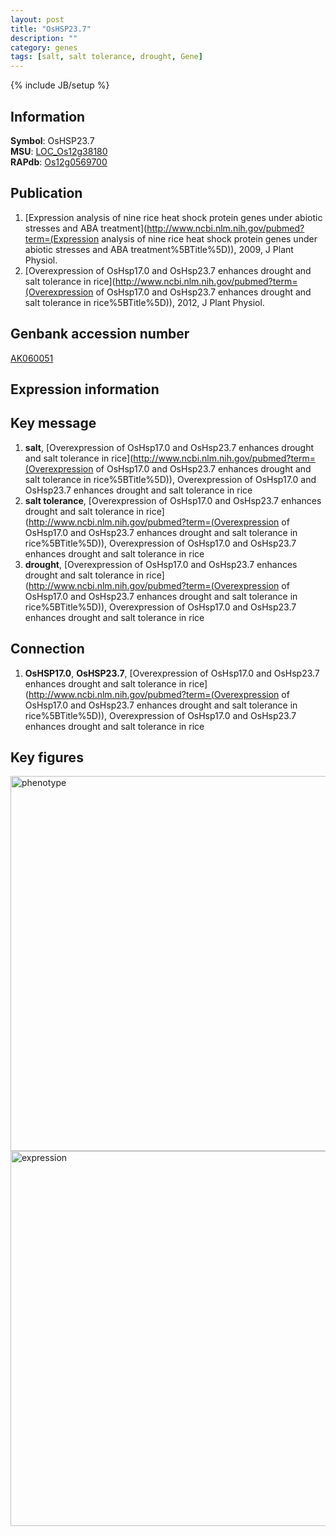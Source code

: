 ```yaml
---
layout: post
title: "OsHSP23.7"
description: ""
category: genes
tags: [salt, salt tolerance, drought, Gene]
---
```

{% include JB/setup %}

## Information
__Symbol__: OsHSP23.7  
__MSU__: [LOC_Os12g38180](http://rice.plantbiology.msu.edu/cgi-bin/ORF_infopage.cgi?orf=LOC_Os12g38180)  
__RAPdb__: [Os12g0569700](http://rapdb.dna.affrc.go.jp/viewer/gbrowse_details/irgsp1?name=Os12g0569700)  

## Publication
1. [Expression analysis of nine rice heat shock protein genes under abiotic stresses and ABA treatment](http://www.ncbi.nlm.nih.gov/pubmed?term=(Expression analysis of nine rice heat shock protein genes under abiotic stresses and ABA treatment%5BTitle%5D)), 2009, J Plant Physiol.
2. [Overexpression of OsHsp17.0 and OsHsp23.7 enhances drought and salt tolerance in rice](http://www.ncbi.nlm.nih.gov/pubmed?term=(Overexpression of OsHsp17.0 and OsHsp23.7 enhances drought and salt tolerance in rice%5BTitle%5D)), 2012, J Plant Physiol.

## Genbank accession number
[AK060051](http://www.ncbi.nlm.nih.gov/nuccore/AK060051)

## Expression information

## Key message
1. __salt__, [Overexpression of OsHsp17.0 and OsHsp23.7 enhances drought and salt tolerance in rice](http://www.ncbi.nlm.nih.gov/pubmed?term=(Overexpression of OsHsp17.0 and OsHsp23.7 enhances drought and salt tolerance in rice%5BTitle%5D)), Overexpression of OsHsp17.0 and OsHsp23.7 enhances drought and salt tolerance in rice
2. __salt tolerance__, [Overexpression of OsHsp17.0 and OsHsp23.7 enhances drought and salt tolerance in rice](http://www.ncbi.nlm.nih.gov/pubmed?term=(Overexpression of OsHsp17.0 and OsHsp23.7 enhances drought and salt tolerance in rice%5BTitle%5D)), Overexpression of OsHsp17.0 and OsHsp23.7 enhances drought and salt tolerance in rice
3. __drought__, [Overexpression of OsHsp17.0 and OsHsp23.7 enhances drought and salt tolerance in rice](http://www.ncbi.nlm.nih.gov/pubmed?term=(Overexpression of OsHsp17.0 and OsHsp23.7 enhances drought and salt tolerance in rice%5BTitle%5D)), Overexpression of OsHsp17.0 and OsHsp23.7 enhances drought and salt tolerance in rice

## Connection
1. __OsHSP17.0__, __OsHSP23.7__, [Overexpression of OsHsp17.0 and OsHsp23.7 enhances drought and salt tolerance in rice](http://www.ncbi.nlm.nih.gov/pubmed?term=(Overexpression of OsHsp17.0 and OsHsp23.7 enhances drought and salt tolerance in rice%5BTitle%5D)), Overexpression of OsHsp17.0 and OsHsp23.7 enhances drought and salt tolerance in rice

## Key figures
<img src="http://ricencode.github.io/images/OsHSP23.7.pheno.png" alt="phenotype"  style="width: 600px;"/>

<img src="http://ricencode.github.io/images/OsHSP23.7.exp.png" alt="expression"  style="width: 600px;"/>


